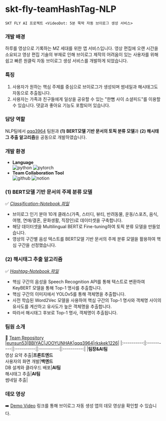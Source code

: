 # skt-fly-teamHashTag-NLP
```
SKT FLY AI 프로젝트 <VideoDot: 5분 뚝딱 자동 브이로그 생성 서비스>
```
### 개발 배경
하루를 영상으로 기록하는 MZ 세대를 위한 앱 서비스입니다. 영상 편집에 오랜 시간을 소요되고 영상 편집 기술의 부재로 인해 브이로그 제작의 어려움이 있는 사용자를 위해 쉽고 빠른 원클릭 자동 브이로그 생성 서비스를 개발하게 되었습니다.

### 특징
1. 사용자가 원하는 핵심 주제를 중심으로 브이로그가 생성되며 썸네일과 해시태그도 자동으로 추출됩니다.
2. 사용자는 가족과 친구들에게 일상을 공유할 수 있는 "한뼘 사이 소셜피드"를 이용할 수 있습니다. 댓글과 좋아요 기능도 포함되어 있습니다.

### 담당 역할
NLP팀에서 [qqq3964](https://github.com/qqq3964/SKT_Project) 팀원과 **(1) BERT모델 기반 문서의 토픽 분류 모델**과 **(2) 해시태그 추출 알고리즘**을 공동으로 개발하였습니다.

### 개발 환경
- **Language**</br>
![python](https://img.shields.io/badge/python-3776AB?style=for-the-badge&logo=python&logoColor=white)
![pytorch](https://img.shields.io/badge/pytorch-EE4C2C?style=for-the-badge&logo=pytorch&logoColor=white)
- **Team Collaboration Tool**</br>
![github](https://img.shields.io/badge/github-100000?style=for-the-badge&logo=github&logoColor=white)
![notion](https://img.shields.io/badge/notion-000000?style=for-the-badge&logo=notion&logoColor=white)

### (1) BERT모델 기반 문서의 주제 분류 모델
✅ *[Classification-Notebook 파일](https://github.com/soyeong-kim/skt-fly-teamHashTag-NLP/tree/main/Classification-Notebook)*</br>
- 브이로그 인기 분야 10개 클래스(가족, 스터디, 뷰티, 반려동물, 운동/스포츠, 음식, 여행, 연애/결혼, 문화생활, 직장인)로 데이터셋을 구축합니다.
- 해당 데이터셋을 Multilingual BERT로 Fine-tuning하여 토픽 분류 모델을 만들었습니다.
- 영상의 구간별 음성 텍스트를 BERT모델 기반 문서의 주제 분류 모델을 활용하여 핵심 구간을 선정했습니다.

### (2) 해시태그 추출 알고리즘
✅ *[Hashtag-Notebook 파일](https://github.com/soyeong-kim/skt-fly-teamHashTag-NLP/tree/main/Hashtag-Notebook)*</br>
- 핵심 구간의 음성을 Speech Recognition API를 통해 텍스트로 변환하여 KeyBERT 모델을 통해 Top-1 명사를 추출합니다.
- 핵심 구간의 이미지에서 YOLOv5를 통해 객체명을 추출합니다.
- 사전 학습된 Word2Vec 모델을 사용하여 핵심 구간의 Top-1 명사와 객체명 사이의 유사도를 계산하고 유사도가 높은 객체명을 추출합니다.
- 따라서 해시태그 후보로 Top-1 명사, 객체명이 추출됩니다.

### 팀원 소개
📌 [Team Repository](https://github.com/skt-fly-teamHashTag)</br>
|[eunsun53](https://github.com/skt-fly-teamHashTag/ML-total)|[BBIYAC](https://github.com/skt-fly-teamHashTag/Frontend)|[JOOYUNHAK](https://github.com/JOOYUNHAK/skt-fly-ai-team-hashtag-backend)|[qqq3964](https://github.com/qqq3964/SKT_Project)|[rkskek1226](https://github.com/rkskek1226/SKT_FLY_AI_Challenger_HashTag)|
|:----------:|:----------:|:----------:|:----------:|:----------:|
|**팀장&AI팀**</br>영상 요약 추출|**프론트엔드**</br>사용자의 화면 개발|**백엔드**</br>DB 설계와 클라우드 배포|**AI팀**</br> 해시태그 추출|**AI팀**</br>썸네일 추출|

### 데모 영상
➡️ [Demo Video](https://github.com/skt-fly-teamHashTag/Frontend/blob/master/README.md#%EC%8B%A4%ED%96%89-%EC%98%81%EC%83%81) 링크를 통해 브이로그 자동 생성 앱의 데모 영상을 확인할 수 있습니다.
